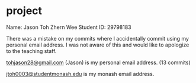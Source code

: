 # project

Name: Jason Toh Zhern Wee
Student ID: 29798183

There was a mistake on my commits where I accidentally commit using my personal email address. 
I was not aware of this and would like to apologize to the teaching staff.

tohjason28@gmail.com (Jason) is my personal email address. (13 commits)

jtoh0003@studentmonash.edu is my monash email address.
